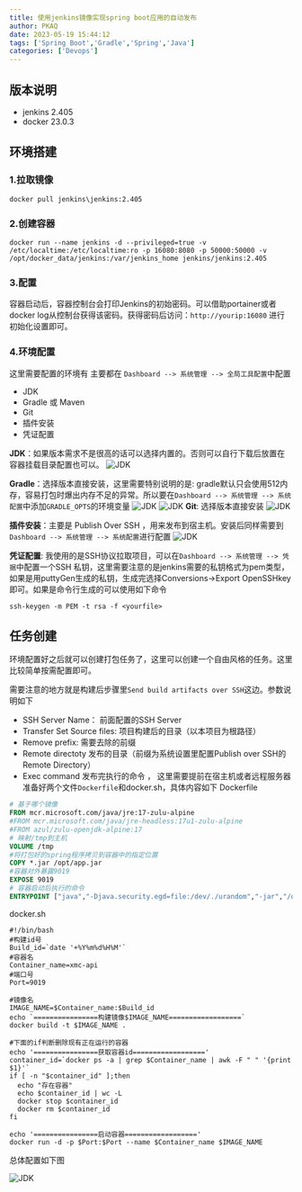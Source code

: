 ```yaml
---
title: 使用jenkins镜像实现spring boot应用的自动发布
author: PKAQ
date: 2023-05-19 15:44:12
tags: ['Spring Boot','Gradle','Spring','Java']
categories: ['Devops']
---
```


## 版本说明
* jenkins 2.405
* docker 23.0.3

<!-- more -->

## 环境搭建

### 1.拉取镜像
```
docker pull jenkins\jenkins:2.405
```

### 2.创建容器
```
docker run --name jenkins -d --privileged=true -v /etc/localtime:/etc/localtime:ro -p 16080:8080 -p 50000:50000 -v /opt/docker_data/jenkins:/var/jenkins_home jenkins/jenkins:2.405
```

### 3.配置
  容器启动后，容器控制台会打印Jenkins的初始密码。可以借助portainer或者docker log从控制台获得该密码。获得密码后访问：`http://yourip:16080` 进行初始化设置即可。

### 4.环境配置
  这里需要配置的环境有 主要都在  `Dashboard --> 系统管理 --> 全局工具配置`中配置
  - JDK
  - Gradle 或 Maven
  - Git
  - 插件安装
  - 凭证配置

**JDK**：如果版本需求不是很高的话可以选择内置的。否则可以自行下载后放置在容器挂载目录配置也可以。
![JDK](jdk.png)

**Gradle**：选择版本直接安装，这里需要特别说明的是: gradle默认只会使用512内存，容易打包时爆出内存不足的异常。所以要在`Dashboard --> 系统管理 --> 系统配置`中添加`GRADLE_OPTS`的环境变量
![JDK](gradle.png)
![JDK](gradle2.png)
**Git**: 选择版本直接安装
![JDK](GIT.png)

**插件安装**：主要是 Publish Over SSH ，用来发布到宿主机。安装后同样需要到`Dashboard --> 系统管理 --> 系统配置`进行配置
![JDK](ssh.png)

**凭证配置**: 我使用的是SSH协议拉取项目，可以在`Dashboard --> 系统管理 --> 凭据`中配置一个SSH 私钥，这里需要注意的是jenkins需要的私钥格式为pem类型，如果是用puttyGen生成的私钥，生成完选择Conversions->Export OpenSSHkey即可。如果是命令行生成的可以使用如下命令
```shell
ssh-keygen -m PEM -t rsa -f <yourfile>
```

## 任务创建

环境配置好之后就可以创建打包任务了，这里可以创建一个自由风格的任务。这里比较简单按需配置即可。

需要注意的地方就是构建后步骤里`Send build artifacts over SSH`这边。参数说明如下
- SSH Server Name： 前面配置的SSH Server
- Transfer Set Source files: 项目构建后的目录（以本项目为根路径）
- Remove prefix: 需要去除的前缀
-  Remote directoty 发布的目录（前缀为系统设置里配置Publish over SSH的Remote Directory）
-  Exec command 发布完执行的命令 ， 这里需要提前在宿主机或者远程服务器准备好两个文件`Dockerfile`和docker.sh，具体内容如下
Dockerfile
```dockerfile
# 基于哪个镜像
FROM mcr.microsoft.com/java/jre:17-zulu-alpine
#FROM mcr.microsoft.com/java/jre-headless:17u1-zulu-alpine
#FROM azul/zulu-openjdk-alpine:17
# 映射/tmp到主机
VOLUME /tmp
#将打包好的spring程序拷贝到容器中的指定位置
COPY *.jar /opt/app.jar
#容器对外暴露9019
EXPOSE 9019
# 容器启动后执行的命令
ENTRYPOINT ["java","-Djava.security.egd=file:/dev/./urandom","-jar","/opt/app.jar"]

```

docker.sh
```shell
#!/bin/bash
#构建id号
Build_id=`date '+%Y%m%d%H%M'`
#容器名
Container_name=xmc-api
#端口号
Port=9019

#镜像名
IMAGE_NAME=$Container_name:$Build_id
echo `================构建镜像$IMAGE_NAME==================`
docker build -t $IMAGE_NAME .

#下面的if判断删除现有正在运行的容器
echo '================获取容器id=================='
container_id=`docker ps -a | grep $Container_name | awk -F " " '{print $1}'`
if [ -n "$container_id" ];then
  echo "存在容器"
  echo $container_id | wc -L
  docker stop $container_id
  docker rm $container_id
fi

echo '================启动容器=================='
docker run -d -p $Port:$Port --name $Container_name $IMAGE_NAME

```

总体配置如下图

![JDK](job.png)